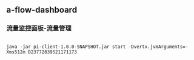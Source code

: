 a-flow-dashboard
---------------------------

### 流量监控面板-流量管理

```$xslt

java -jar pi-client-1.0.0-SNAPSHOT.jar start -Dvertx.jvmArguments=-Xms512m D23772839521171173
```
